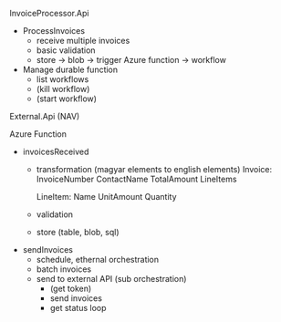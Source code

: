 InvoiceProcessor.Api
  - ProcessInvoices
    - receive multiple invoices
	- basic validation
	- store -> blob -> trigger Azure function -> workflow
  - Manage durable function
    - list workflows
    - (kill workflow)
	- (start workflow)
  
External.Api (NAV)

Azure Function
  - invoicesReceived
	- transformation (magyar elements to english elements)
	  Invoice:
	    InvoiceNumber
	    ContactName
	    TotalAmount
        LineItems
      
      LineItem:
	    Name
        UnitAmount
        Quantity  		
    - validation
	- store (table, blob, sql)
  - sendInvoices
    - schedule, ethernal orchestration
    - batch invoices
	- send to external API (sub orchestration)
	  - (get token)
	  - send invoices
	  - get status loop
